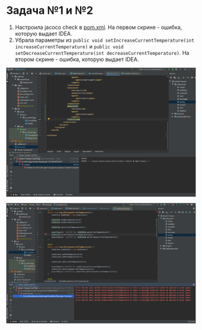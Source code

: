 # Задача №1 и №2 
1. Настроила jacoco check в [pom.xml](https://github.com/viktoria-sap/smart-house/blob/master/pom.xml). На первом скрине - ошибка, которую выдает IDEA.
1. Убрала параметры из `public void setIncreaseCurrentTemperature(int increaseCurrentTemperature)` и `public void setDecreaseCurrentTemperature(int decreaseCurrentTemperature)`. На втором скрине - ошибка, которую выдает IDEA.

![1](https://github.com/viktoria-sap/smart-house/blob/master/1.png)

![2](https://github.com/viktoria-sap/smart-house/blob/master/2.png)
